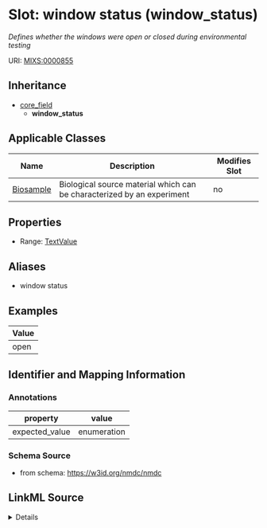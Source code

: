 # Slot: window status (window_status)


_Defines whether the windows were open or closed during environmental testing_



URI: [MIXS:0000855](https://w3id.org/mixs/0000855)




## Inheritance

* [core_field](core_field.md)
    * **window_status**





## Applicable Classes

| Name | Description | Modifies Slot |
| --- | --- | --- |
[Biosample](Biosample.md) | Biological source material which can be characterized by an experiment |  no  |







## Properties

* Range: [TextValue](TextValue.md)



## Aliases


* window status




## Examples

| Value |
| --- |
| open |

## Identifier and Mapping Information





### Annotations

| property | value |
| --- | --- |
| expected_value | enumeration || occurrence | 1 |



### Schema Source


* from schema: https://w3id.org/nmdc/nmdc




## LinkML Source

<details>
```yaml
name: window_status
annotations:
  expected_value:
    tag: expected_value
    value: enumeration
  occurrence:
    tag: occurrence
    value: '1'
description: Defines whether the windows were open or closed during environmental
  testing
title: window status
examples:
- value: open
from_schema: https://w3id.org/nmdc/nmdc
aliases:
- window status
rank: 1000
is_a: core field
string_serialization: '[closed|open]'
slot_uri: MIXS:0000855
multivalued: false
alias: window_status
domain_of:
- Biosample
range: TextValue

```
</details>